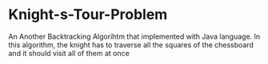# Knight-s-Tour-Problem
An Another Backtracking Algorihtm that implemented with Java language. In this algorithm, the knight has to traverse all the squares of the chessboard and it should visit all of them at once
